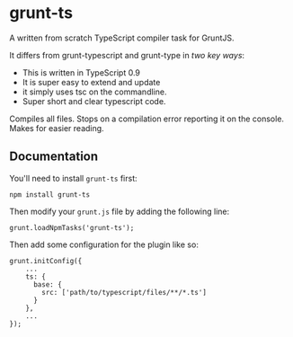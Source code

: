grunt-ts
================
A written from scratch TypeScript compiler task for GruntJS. 

It differs from grunt-typescript and grunt-type in *two key ways*: 

- This is written in TypeScript 0.9 
- It is super easy to extend and update 
 - it simply uses tsc on the commandline.
 - Super short and clear typescript code. 

Compiles all files. Stops on a compilation error reporting it on the console. Makes for easier reading. 

## Documentation
You'll need to install `grunt-ts` first:

    npm install grunt-ts

Then modify your `grunt.js` file by adding the following line:

    grunt.loadNpmTasks('grunt-ts');

Then add some configuration for the plugin like so:

    grunt.initConfig({
        ...
        ts: {
          base: {
            src: ['path/to/typescript/files/**/*.ts']            
          }
        },
        ...
    });
   
